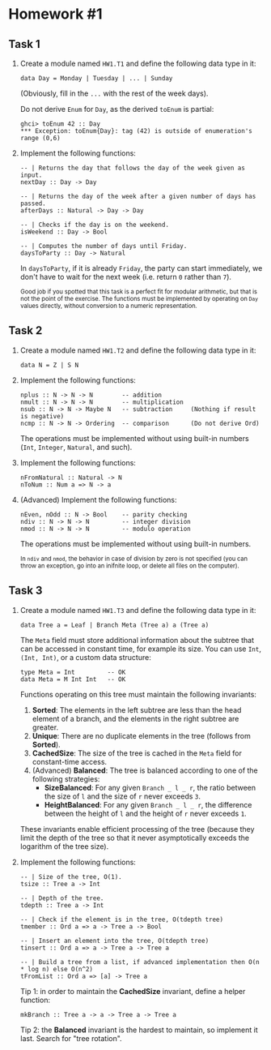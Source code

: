 Homework #1
===========



Task 1
------

1. Create a module named `HW1.T1` and define the following data type in it:

   ```
   data Day = Monday | Tuesday | ... | Sunday
   ```

   (Obviously, fill in the `...` with the rest of the week days).

   Do not derive `Enum` for `Day`, as the derived `toEnum` is partial:

   ```
   ghci> toEnum 42 :: Day
   *** Exception: toEnum{Day}: tag (42) is outside of enumeration's range (0,6)
   ```

2. Implement the following functions:

   ```
   -- | Returns the day that follows the day of the week given as input.
   nextDay :: Day -> Day

   -- | Returns the day of the week after a given number of days has passed.
   afterDays :: Natural -> Day -> Day

   -- | Checks if the day is on the weekend.
   isWeekend :: Day -> Bool

   -- | Computes the number of days until Friday.
   daysToParty :: Day -> Natural
   ```

   In `daysToParty`, if it is already `Friday`, the party can start
   immediately, we don't have to wait for the next week (i.e. return `0` rather than `7`).

   <small>Good job if you spotted that this task is a perfect fit for modular
   arithmetic, but that is not the point of the exercise. The functions must
   be implemented by operating on `Day` values directly, without conversion to
   a numeric representation. </small>

Task 2
------

1. Create a module named `HW1.T2` and define the following data type in it:

   ```
   data N = Z | S N
   ```

2. Implement the following functions:

   ```
   nplus :: N -> N -> N        -- addition
   nmult :: N -> N -> N        -- multiplication
   nsub :: N -> N -> Maybe N   -- subtraction     (Nothing if result is negative)
   ncmp :: N -> N -> Ordering  -- comparison      (Do not derive Ord)
   ```

   The operations must be implemented without using built-in numbers (`Int`,
   `Integer`, `Natural`, and such).

3. Implement the following functions:

   ```
   nFromNatural :: Natural -> N
   nToNum :: Num a => N -> a
   ```

4. (Advanced) Implement the following functions:

   ```
   nEven, nOdd :: N -> Bool    -- parity checking
   ndiv :: N -> N -> N         -- integer division
   nmod :: N -> N -> N         -- modulo operation
   ```

   The operations must be implemented without using built-in numbers.

   <small>In `ndiv` and `nmod`, the behavior in case of division by zero is not
   specified (you can throw an exception, go into an inifnite loop, or delete
   all files on the computer).</small>

Task 3
------

1. Create a module named `HW1.T3` and define the following data type in it:

   ```
   data Tree a = Leaf | Branch Meta (Tree a) a (Tree a)
   ```

   The `Meta` field must store additional information about the subtree that can
   be accessed in constant time, for example its size. You can use `Int`,
   `(Int, Int)`, or a custom data structure:

   ```
   type Meta = Int         -- OK
   data Meta = M Int Int   -- OK
   ```

   Functions operating on this tree must maintain the following invariants:

   1. **Sorted**: The elements in the left subtree are less than the head element of a branch,
      and the elements in the right subtree are greater.
   2. **Unique**: There are no duplicate elements in the tree (follows from **Sorted**).
   3. **CachedSize**: The size of the tree is cached in the `Meta` field for
      constant-time access.
   4. (Advanced) **Balanced**: The tree is balanced according to one of the
      following strategies:
      * **SizeBalanced**: For any given `Branch _ l _ r`, the ratio
        between the size of `l` and the size of `r` never exceeds `3`.
      * **HeightBalanced**: For any given `Branch _ l _ r`, the difference
        between the height of `l` and the height of `r` never exceeds `1`.

   These invariants enable efficient processing of the tree (because they limit the depth of the tree so that it never asymptotically exceeds the logarithm of the tree size).

2. Implement the following functions:

   ```
   -- | Size of the tree, O(1).
   tsize :: Tree a -> Int

   -- | Depth of the tree.
   tdepth :: Tree a -> Int

   -- | Check if the element is in the tree, O(tdepth tree)
   tmember :: Ord a => a -> Tree a -> Bool

   -- | Insert an element into the tree, O(tdepth tree)
   tinsert :: Ord a => a -> Tree a -> Tree a

   -- | Build a tree from a list, if advanced implementation then O(n * log n) else O(n^2)
   tFromList :: Ord a => [a] -> Tree a
   ```

   Tip 1: in order to maintain the **CachedSize** invariant, define a helper function:

   ```
   mkBranch :: Tree a -> a -> Tree a -> Tree a
   ```

   Tip 2: the **Balanced** invariant is the hardest to maintain, so implement it
   last. Search for "tree rotation".
